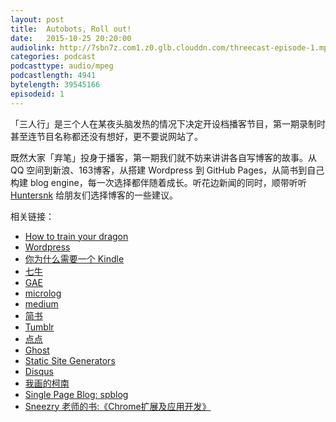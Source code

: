 ```yaml
---
layout: post
title:  Autobots, Roll out!
date:   2015-10-25 20:20:00
audiolink: http://7sbn7z.com1.z0.glb.clouddn.com/threecast-episode-1.mp3
categories: podcast 
podcasttype: audio/mpeg
podcastlength: 4941
bytelength: 39545166
episodeid: 1
---
```

「三人行」是三个人在某夜头脑发热的情况下决定开设档播客节目，第一期录制时甚至连节目名称都还没有想好，更不要说网站了。

既然大家「弃笔」投身于播客，第一期我们就不妨来讲讲各自写博客的故事。从 QQ 空间到新浪、163博客，从搭建 Wordpress 到 GitHub Pages，从简书到自己构建 blog engine，每一次选择都伴随着成长。听花边新闻的同时，顺带听听 [Huntersnk](https://huntersnk.com) 给朋友们选择博客的一些建议。

相关链接：

* [How to train your dragon](https://www.howtotrainyourdragon.com/)
* [Wordpress](https://wordpress.org/)
* [你为什么需要一个 Kindle ](https://rebornix.com/2012/08/05/%E4%BD%A0%E4%B8%BA%E4%BB%80%E4%B9%88%E9%9C%80%E8%A6%81%E4%B8%80%E4%B8%AAKindle/)
* [七牛](http://qiniu.com/)
* [GAE](https://appengine.google.com)
* [microlog](http://microlog.sourceforge.net/site/)
* [medium](https://medium.com)
* [简书](http://jianshu.com)
* [Tumblr](https://www.tumblr.com/)
* [点点](http://www.diandian.com/)
* [Ghost](https://ghost.org)
* [Static Site Generators](https://staticsitegenerators.net/)
* [Disqus](https://disqus.com)
* [我画的柯南](https://sneezry.com/#!/2011/01/17/我画的柯南)
* [Single Page Blog: spblog](https://github.com/spblog/spblog.github.io)
* [Sneezry 老师的书:《Chrome扩展及应用开发》](https://book.douban.com/subject/25980975/)
